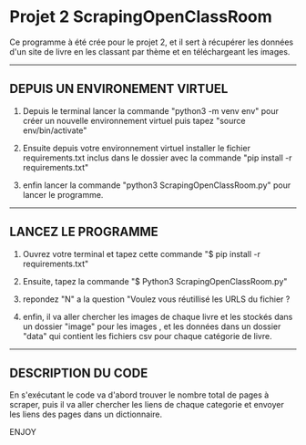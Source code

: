 # Projet 2 ScrapingOpenClassRoom

Ce programme à été crée pour le projet 2, et il sert à récupérer les données d'un site de livre
en les classant par thème et en téléchargeant les images.

***
## DEPUIS UN ENVIRONEMENT VIRTUEL

1. Depuis le terminal lancer la commande "python3 -m venv env" pour créer un nouvelle environnement virtuel
puis tapez "source env/bin/activate"

2. Ensuite depuis votre environnement virtuel installer le fichier requirements.txt inclus dans le dossier avec la
commande "pip install -r requirements.txt"

3. enfin lancer la commande "python3 ScrapingOpenClassRoom.py" pour lancer le programme.

***
## LANCEZ LE PROGRAMME

1. Ouvrez votre terminal et tapez cette commande "$ pip install -r requirements.txt"

2. Ensuite, tapez la commande "$ Python3 ScrapingOpenClassRoom.py"

3. repondez "N" a la question "Voulez vous réutillisé les URLS du fichier ?

4. enfin, il va aller chercher les images de chaque livre et les stockés dans un dossier "image" pour les images , et les données dans un dossier "data" qui contient les fichiers csv pour chaque catégorie de livre.

***
## DESCRIPTION DU CODE

En s'exécutant le code va d'abord trouver le nombre total de pages à
scraper, puis il va aller chercher les liens de chaque categorie et envoyer les liens des pages
dans un dictionnaire.

ENJOY
